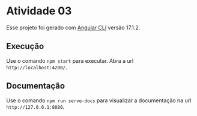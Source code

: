 # Atividade 03

Esse projeto foi gerado com [Angular CLI](https://github.com/angular/angular-cli) versão 17.1.2.

## Execução

Use o comando `npm start` para executar. Abra a url `http://localhost:4200/`.

## Documentação

Use o comando `npm run serve-docs` para visualizar a documentação na url `http://127.0.0.1:8080`.

